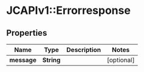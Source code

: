# JCAPIv1::Errorresponse

## Properties
Name | Type | Description | Notes
------------ | ------------- | ------------- | -------------
**message** | **String** |  | [optional] 


